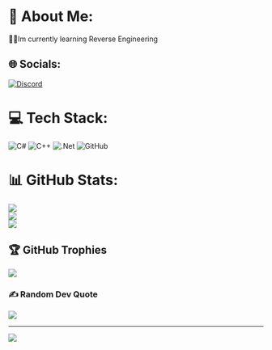 # 💫 About Me:
👩‍💻Im currently learning Reverse Engineering


## 🌐 Socials:
[![Discord](https://img.shields.io/badge/Discord-%237289DA.svg?logo=discord&logoColor=white)](https://discord.gg/https://discord.com/users/1256184644651716668/) 

# 💻 Tech Stack:
![C#](https://img.shields.io/badge/c%23-%23239120.svg?style=for-the-badge&logo=csharp&logoColor=white) ![C++](https://img.shields.io/badge/c++-%2300599C.svg?style=for-the-badge&logo=c%2B%2B&logoColor=white) ![.Net](https://img.shields.io/badge/.NET-5C2D91?style=for-the-badge&logo=.net&logoColor=white) ![GitHub](https://img.shields.io/badge/github-%23121011.svg?style=for-the-badge&logo=github&logoColor=white)
# 📊 GitHub Stats:
![](https://github-readme-stats.vercel.app/api?username=Cheetah0xf&theme=dark&hide_border=false&include_all_commits=true&count_private=true)<br/>
![](https://github-readme-streak-stats.herokuapp.com/?user=Cheetah0xf&theme=dark&hide_border=false)<br/>
![](https://github-readme-stats.vercel.app/api/top-langs/?username=Cheetah0xf&theme=dark&hide_border=false&include_all_commits=true&count_private=true&layout=compact)

## 🏆 GitHub Trophies
![](https://github-profile-trophy.vercel.app/?username=Cheetah0xf&theme=radical&no-frame=false&no-bg=true&margin-w=4)

### ✍️ Random Dev Quote
![](https://quotes-github-readme.vercel.app/api?type=horizontal&theme=radical)

---
[![](https://visitcount.itsvg.in/api?id=Cheetah0xf&icon=0&color=0)](https://visitcount.itsvg.in)

<!-- Proudly created with GPRM ( https://gprm.itsvg.in ) -->
